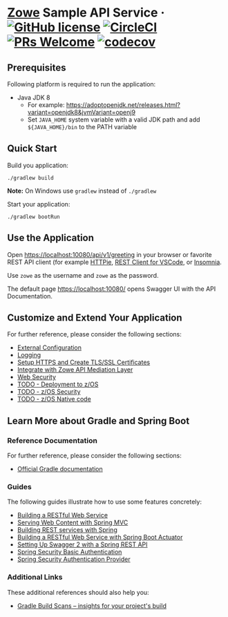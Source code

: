 # [Zowe](https://zowe.org/) Sample API Service &middot; [![GitHub license](https://img.shields.io/badge/license-EPL2.0-blue.svg)](https://github.com/plavjanik/sample-spring-boot-api-service/blob/master/LICENSE) [![CircleCI](https://circleci.com/gh/plavjanik/sample-spring-boot-api-service.svg?style=shield&circle-token=53a413d5029b55efba2b0b8273aa7fe1be7f6b02)](https://circleci.com/gh/plavjanik/sample-spring-boot-api-service) [![PRs Welcome](https://img.shields.io/badge/PRs-welcome-brightgreen.svg)](https://github.com/plavjanik/sample-spring-boot-api-service/blob/master/README.md) [![codecov](https://codecov.io/gh/plavjanik/sample-spring-boot-api-service/branch/master/graph/badge.svg?token=UeytGN5vV5)](https://codecov.io/gh/plavjanik/sample-spring-boot-api-service)

## Prerequisites

Following platform is required to run the application:

* Java JDK 8
  * For example: <https://adoptopenjdk.net/releases.html?variant=openjdk8&jvmVariant=openj9>
  * Set `JAVA_HOME` system variable with a valid JDK path and add `${JAVA_HOME}/bin` to the PATH variable

## Quick Start

Build you application:

    ./gradlew build

**Note:** On Windows use `gradlew` instead of `./gradlew`

Start your application:

    ./gradlew bootRun

## Use the Application

Open <https://localhost:10080/api/v1/greeting> in your browser or favorite REST API client (for example [HTTPie](https://httpie.org/), [REST Client for VSCode](https://marketplace.visualstudio.com/items?itemName=humao.rest-client), or [Insomnia](https://insomnia.rest/).

Use `zowe` as the username and `zowe` as the password.

The default page <https://localhost:10080/> opens Swagger UI with the API Documentation.

## Customize and Extend Your Application

For further reference, please consider the following sections:

* [External Configuration](docs/config.md)
* [Logging](docs/logging.md)
* [Setup HTTPS and Create TLS/SSL Certificates](docs/https-setup.md)
* [Integrate with Zowe API Mediation Layer](docs/zowe-integrate-with-apiml.md)
* [Web Security](docs/web-security.md)
* [TODO - Deployment to z/OS](docs/deployment-instructions.md)
* [TODO - z/OS Security](docs/zos-security.md)
* [TODO - z/OS Native code](docs/zos-native-code.md)

## Learn More about Gradle and Spring Boot

### Reference Documentation

For further reference, please consider the following sections:

* [Official Gradle documentation](https://docs.gradle.org)

### Guides

The following guides illustrate how to use some features concretely:

* [Building a RESTful Web Service](https://spring.io/guides/gs/rest-service/)
* [Serving Web Content with Spring MVC](https://spring.io/guides/gs/serving-web-content/)
* [Building REST services with Spring](https://spring.io/guides/tutorials/bookmarks/)
* [Building a RESTful Web Service with Spring Boot Actuator](https://spring.io/guides/gs/actuator-service/)
* [Setting Up Swagger 2 with a Spring REST API](https://www.baeldung.com/swagger-2-documentation-for-spring-rest-api)
* [Spring Security Basic Authentication](https://www.baeldung.com/spring-security-basic-authentication)
* [Spring Security Authentication Provider](https://www.baeldung.com/spring-security-authentication-provider)

### Additional Links

These additional references should also help you:

* [Gradle Build Scans – insights for your project's build](https://scans.gradle.com#gradle)
